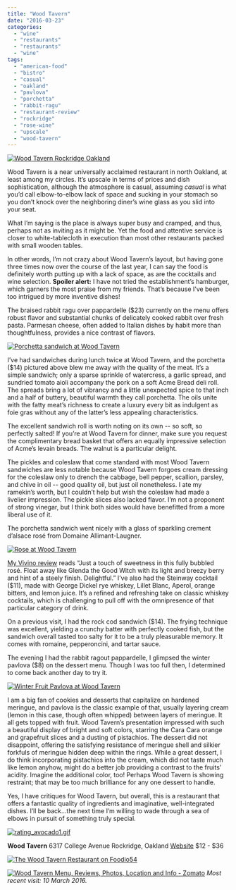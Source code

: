 ```yaml
---
title: "Wood Tavern"
date: "2016-03-23"
categories: 
  - "wine"
  - "restaurants"
  - "restaurants"
  - "wine"
tags: 
  - "american-food"
  - "bistro"
  - "casual"
  - "oakland"
  - "pavlova"
  - "porchetta"
  - "rabbit-ragu"
  - "restaurant-review"
  - "rockridge"
  - "rose-wine"
  - "upscale"
  - "wood-tavern"
---
```


[![Wood Tavern Rockridge Oakland](http://s3.amazonaws.com/thegourmez-wpmedia/2016/03/Wood-Tavern-01-500x334.jpg)](http://s3.amazonaws.com/thegourmez-wpmedia/2016/03/Wood-Tavern-01.jpg)

Wood Tavern is a near universally acclaimed restaurant in north Oakland, at least among my circles. It’s upscale in terms of prices and dish sophistication, although the atmosphere is casual, assuming _casual_ is what you’d call elbow-to-elbow lack of space and sucking in your stomach so you don’t knock over the neighboring diner’s wine glass as you slid into your seat.

What I’m saying is the place is always super busy and cramped, and thus, perhaps not as inviting as it might be. Yet the food and attentive service is closer to white-tablecloth in execution than most other restaurants packed with small wooden tables.

In other words, I’m not crazy about Wood Tavern’s layout, but having gone three times now over the course of the last year, I can say the food is definitely worth putting up with a lack of space, as are the cocktails and wine selection. **Spoiler alert:** I have not tried the establishment’s hamburger, which garners the most praise from my friends. That’s because I’ve been too intrigued by more inventive dishes!

The braised rabbit ragu over pappardelle ($23) currently on the menu offers robust flavor and substantial chunks of delicately cooked rabbit over fresh pasta. Parmesan cheese, often added to Italian dishes by habit more than thoughtfulness, provides a nice contrast of flavors.

[![Porchetta sandwich at Wood Tavern](http://s3.amazonaws.com/thegourmez-wpmedia/2016/03/Wood-Tavern-03-500x281.jpg)](http://s3.amazonaws.com/thegourmez-wpmedia/2016/03/Wood-Tavern-03.jpg)

I’ve had sandwiches during lunch twice at Wood Tavern, and the porchetta ($14) pictured above blew me away with the quality of the meat. It’s a simple sandwich; only a sparse sprinkle of watercress, a garlic spread, and sundried tomato aioli accompany the pork on a soft Acme Bread deli roll. The spreads bring a lot of vibrancy and a little unexpected spice to that inch and a half of buttery, beautiful warmth they call porchetta. The oils unite with the fatty meat’s richness to create a luxury every bit as indulgent as foie gras without any of the latter’s less appealing characteristics.

The excellent sandwich roll is worth noting on its own -- so soft, so perfectly salted! If you’re at Wood Tavern for dinner, make sure you request the complimentary bread basket that offers an equally impressive selection of Acme’s levain breads. The walnut is a particular delight.

The pickles and coleslaw that come standard with most Wood Tavern sandwiches are less notable because Wood Tavern forgoes cream dressing for the coleslaw only to drench the cabbage, bell pepper, scallion, parsley, and chive in oil -- good quality oil, but just oil nonetheless. I ate my ramekin’s worth, but I couldn’t help but wish the coleslaw had made a livelier impression. The pickle slices also lacked flavor. I’m not a proponent of strong vinegar, but I think both sides would have benefitted from a more liberal use of it.

The porchetta sandwich went nicely with a glass of sparkling crement d’alsace rosé from Domaine Allimant-Laugner.

[![Rose at Wood Tavern](http://s3.amazonaws.com/thegourmez-wpmedia/2016/03/Wood-Tavern-02-299x500.jpg)](http://s3.amazonaws.com/thegourmez-wpmedia/2016/03/Wood-Tavern-02.jpg)

[My Vivino review](https://www.vivino.com/users/becca.gom/activities/90127758) reads “Just a touch of sweetness in this fully bubbled rosé. Float away like Glenda the Good Witch with its light and breezy berry and hint of a steely finish. Delightful.” I’ve also had the Steinway cocktail ($11), made with George Dickel rye whiskey, Lillet Blanc, Aperol, orange bitters, and lemon juice. It’s a refined and refreshing take on classic whiskey cocktails, which is challenging to pull off with the omnipresence of that particular category of drink.

On a previous visit, I had the rock cod sandwich ($14). The frying technique was excellent, yielding a crunchy batter with perfectly cooked fish, but the sandwich overall tasted too salty for it to be a truly pleasurable memory. It comes with romaine, pepperoncini, and tartar sauce.

The evening I had the rabbit ragout pappardelle, I glimpsed the winter pavlova ($8) on the dessert menu. Though I was too full then, I determined to come back another day to try it.

[![Winter Fruit Pavlova at Wood Tavern](http://s3.amazonaws.com/thegourmez-wpmedia/2016/03/Wood-Tavern-04-500x281.jpg)](http://s3.amazonaws.com/thegourmez-wpmedia/2016/03/Wood-Tavern-04.jpg)

I am a big fan of cookies and desserts that capitalize on hardened meringue, and pavlova is the classic example of that, usually layering cream (lemon in this case, though often whipped) between layers of meringue. It all gets topped with fruit. Wood Tavern’s presentation impressed with such a beautiful display of bright and soft colors, starring the Cara Cara orange and grapefruit slices and a dusting of pistachios. The dessert did not disappoint, offering the satisfying resistance of meringue shell and silkier forkfuls of meringue hidden deep within the rings. While a great dessert, I do think incorporating pistachios into the cream, which did not taste much like lemon anyhow, might do a better job providing a contrast to the fruits’ acidity. Imagine the additional color, too! Perhaps Wood Tavern is showing restraint; that may be too much brilliance for any one dessert to handle.

Yes, I have critiques for Wood Tavern, but overall, this is a restaurant that offers a fantastic quality of ingredients and imaginative, well-integrated dishes. I’ll be back…the next time I’m willing to wade through a sea of elbows in pursuit of something truly special.

[![rating_avocado1.gif](http://s3.amazonaws.com/thegourmez-wpmedia/2009/05/rating_avocado1.gif)](http://s3.amazonaws.com/thegourmez-wpmedia/2009/05/rating_avocado1.gif)

**Wood Tavern** 6317 College Avenue Rockridge, Oakland [Website](http://www.woodtavern.net/) $12 - $36

[![The Wood Tavern Restaurant on Foodio54](http://foodio54.com/images/badge-2-9de8f.jpg)](http://foodio54.com/restaurant/Oakland-CA/9de8f/The-Wood-Tavern-Restaurant)

[![Wood Tavern Menu, Reviews, Photos, Location and Info - Zomato](https://www.zomato.com/logo/16852984/minilink)](https://www.zomato.com/oakland-ca/wood-tavern-1-rockridge "View Menu, Reviews, Photos & Information about Wood Tavern, Rockridge and other Restaurants in Oakland") _Most recent visit: 10 March 2016._
